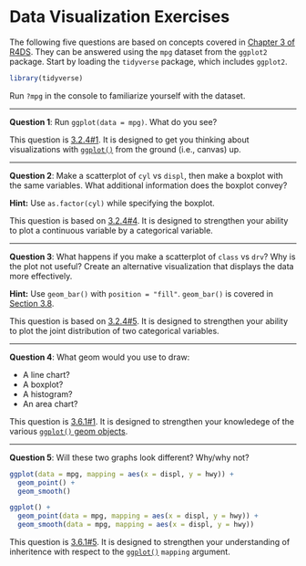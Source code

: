 Data Visualization Exercises
================

The following five questions are based on concepts covered in [Chapter 3 of R4DS](http://r4ds.had.co.nz/data-visualisation.html). They can be answered using the `mpg` dataset from the `ggplot2` package. Start by loading the `tidyverse` package, which includes `ggplot2`.

``` r
library(tidyverse)
```

Run `?mpg` in the console to familiarize yourself with the dataset.

------------------------------------------------------------------------

**Question 1**: Run `ggplot(data = mpg)`. What do you see?

This question is [3.2.4\#1](http://r4ds.had.co.nz/data-visualisation.html#exercises). It is designed to get you thinking about visualizations with [`ggplot()`](http://r4ds.had.co.nz/data-visualisation.html#creating-a-ggplot) from the ground (i.e., canvas) up.

------------------------------------------------------------------------

**Question 2**: Make a scatterplot of `cyl` vs `displ`, then make a boxplot with the same variables. What additional information does the boxplot convey?

**Hint:** Use `as.factor(cyl)` while specifying the boxplot.

This question is based on [3.2.4\#4](http://r4ds.had.co.nz/data-visualisation.html#exercises). It is designed to strengthen your ability to plot a continuous variable by a categorical variable.

------------------------------------------------------------------------

**Question 3**: What happens if you make a scatterplot of `class` vs `drv`? Why is the plot not useful? Create an alternative visualization that displays the data more effectively.

**Hint:** Use `geom_bar()` with `position = "fill"`. `geom_bar()` is covered in [Section 3.8](http://r4ds.had.co.nz/data-visualisation.html#position-adjustments).

This question is based on [3.2.4\#5](http://r4ds.had.co.nz/data-visualisation.html#exercises). It is designed to strengthen your ability to plot the joint distribution of two categorical variables.

------------------------------------------------------------------------

**Question 4**: What geom would you use to draw:

-   A line chart?
-   A boxplot?
-   A histogram?
-   An area chart?

This question is [3.6.1\#1](http://r4ds.had.co.nz/data-visualisation.html#exercises-3). It is designed to strengthen your knowledege of the various [`ggplot()` geom objects](http://r4ds.had.co.nz/data-visualisation.html#geometric-objects).

------------------------------------------------------------------------

**Question 5**: Will these two graphs look different? Why/why not?

``` r
ggplot(data = mpg, mapping = aes(x = displ, y = hwy)) + 
  geom_point() + 
  geom_smooth()

ggplot() + 
  geom_point(data = mpg, mapping = aes(x = displ, y = hwy)) + 
  geom_smooth(data = mpg, mapping = aes(x = displ, y = hwy))
```

This question is [3.6.1\#5](http://r4ds.had.co.nz/data-visualisation.html#exercises-3). It is designed to strengthen your understanding of inheritence with respect to the [`ggplot()`](http://r4ds.had.co.nz/data-visualisation.html#creating-a-ggplot) `mapping` argument.

